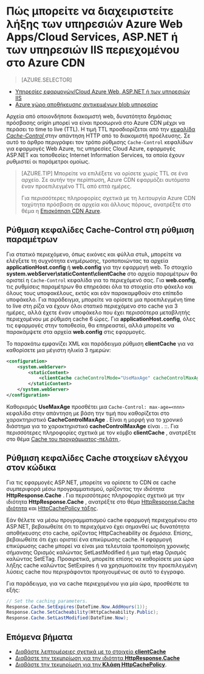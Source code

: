 <properties
 pageTitle="Πώς μπορείτε να διαχειριστείτε λήξης των υπηρεσιών Azure Web Apps/Cloud Services, ASP.NET και των υπηρεσιών IIS περιεχομένου στο Azure CDN | Microsoft Azure"
 description="Περιγράφει τον τρόπο διαχείρισης της λήξης περιεχομένου υπηρεσία cloud στο Azure CDN"
 services="cdn"
 documentationCenter=".NET"
 authors="camsoper"
 manager="erikre"
 editor=""/>
<tags
 ms.service="cdn"
 ms.workload="media"
 ms.tgt_pltfrm="na"
 ms.devlang="dotnet"
 ms.topic="article"
 ms.date="09/19/2016"
 ms.author="casoper"/>

# <a name="how-to-manage-expiration-of-azure-web-appscloud-services-aspnet-or-iis-content-in-azure-cdn"></a>Πώς μπορείτε να διαχειριστείτε λήξης των υπηρεσιών Azure Web Apps/Cloud Services, ASP.NET ή των υπηρεσιών IIS περιεχομένου στο Azure CDN

> [AZURE.SELECTOR]
- [Υπηρεσίες εφαρμογών/Cloud Azure Web, ASP.NET ή των υπηρεσιών IIS](cdn-manage-expiration-of-cloud-service-content.md)
- [Azure χώρο αποθήκευσης αντικειμένων blob υπηρεσίας](cdn-manage-expiration-of-blob-content.md)

Αρχεία από οποιονδήποτε διακομιστή web, δυνατότητα δημόσιας πρόσβασης origin μπορεί να είναι προσωρινά στο Azure CDN μέχρι να περάσει το time to live (TTL).  Η τιμή TTL προσδιορίζεται από την [κεφαλίδα *Cache-Control* ](http://www.w3.org/Protocols/rfc2616/rfc2616-sec14.html#sec14.9) στην απάντηση HTTP από το διακομιστή προέλευσης.  Σε αυτό το άρθρο περιγράφει τον τρόπο ρύθμισης `Cache-Control` κεφαλίδων για εφαρμογές Web Azure, τις υπηρεσίες Cloud Azure, εφαρμογές ASP.NET και τοποθεσίες Internet Information Services, τα οποία έχουν ρυθμιστεί οι παράμετροι ομοίως.

>[AZURE.TIP] Μπορείτε να επιλέξετε να ορίσετε χωρίς TTL σε ένα αρχείο.  Σε αυτήν την περίπτωση, Azure CDN εφαρμόζει αυτόματα έναν προεπιλεγμένο TTL από επτά ημέρες.
>
>Για περισσότερες πληροφορίες σχετικά με τη λειτουργία Azure CDN ταχύτητα πρόσβαση σε αρχεία και άλλους πόρους, ανατρέξτε στο θέμα η [Επισκόπηση CDN Azure](./cdn-overview.md).

## <a name="setting-cache-control-headers-in-configuration"></a>Ρύθμιση κεφαλίδες Cache-Control στη ρύθμιση παραμέτρων

Για στατικό περιεχόμενο, όπως εικόνες και φύλλα στυλ, μπορείτε να ελέγξετε τη συχνότητα ενημέρωσης, τροποποιώντας τα αρχεία **applicationHost.config** ή **web.config** για την εφαρμογή web.  Το στοιχείο **system.webServer\staticContent\clientCache** στο αρχείο παραμέτρων θα οριστεί η `Cache-Control` κεφαλίδα για το περιεχόμενό σας. Για **web.config**, τις ρυθμίσεις παραμέτρων θα επηρεάσει όλα τα στοιχεία στο φάκελο και όλους τους υποφακέλους, εκτός και εάν παρακαμφθούν στο επίπεδο υποφάκελο.  Για παράδειγμα, μπορείτε να ορίσετε μια προεπιλεγμένη time to live στη ρίζα να έχουν όλοι στατικό περιεχόμενο στο cache για 3 ημέρες, αλλά έχετε έναν υποφάκελο που έχει περισσότερα μεταβλητής περιεχομένου με ρύθμιση cache 6 ώρες.  Για **applicationHost.config**, όλες τις εφαρμογές στην τοποθεσία, θα επηρεαστεί, αλλά μπορείτε να παρακάμψετε στα αρχεία **web.config** στις εφαρμογές.

Το παρακάτω εμφανίζει XML και παράδειγμα ρύθμιση **clientCache** για να καθορίσετε μια μέγιστη ηλικία 3 ημερών:  

```xml
<configuration>
    <system.webServer>
        <staticContent>
            <clientCache cacheControlMode="UseMaxAge" cacheControlMaxAge="3.00:00:00" />
        </staticContent>
    </system.webServer>
</configuration>
```

Καθορισμός **UseMaxAge** προσθέτει μια `Cache-Control: max-age=<nnn>` κεφαλίδα στην απάντηση με βάση την τιμή που καθορίζεται στο χαρακτηριστικό **CacheControlMaxAge** . Είναι η μορφή για το χρονικό διάστημα για το χαρακτηριστικό **cacheControlMaxAge** είναι <days>. <hours>:<min>:<sec>. Για περισσότερες πληροφορίες σχετικά με τον κόμβο **clientCache** , ανατρέξτε στο θέμα [Cache του προγράμματος-πελάτη <clientCache> ](http://www.iis.net/ConfigReference/system.webServer/staticContent/clientCache).  

## <a name="setting-cache-control-headers-in-code"></a>Ρύθμιση κεφαλίδες Cache στοιχείων ελέγχου στον κώδικα

Για τις εφαρμογές ASP.NET, μπορείτε να ορίσετε το CDN σε cache συμπεριφορά μέσω προγραμματισμού, ορίζοντας την ιδιότητα **HttpResponse.Cache** . Για περισσότερες πληροφορίες σχετικά με την ιδιότητα **HttpResponse.Cache** , ανατρέξτε στο θέμα [HttpResponse.Cache ιδιότητα](http://msdn.microsoft.com/library/system.web.httpresponse.cache.aspx) και [HttpCachePolicy τάξης](http://msdn.microsoft.com/library/system.web.httpcachepolicy.aspx).  

Εάν θέλετε να μέσω προγραμματισμού cache εφαρμογή περιεχομένου στο ASP.NET, βεβαιωθείτε ότι το περιεχόμενο έχει σημανθεί ως δυνατότητα αποθήκευσης στο cache, ορίζοντας HttpCacheability σε *δημόσια*. Επίσης, βεβαιωθείτε ότι έχει οριστεί ένα επικύρωσης cache. Η εφαρμογή επικύρωσης cache μπορεί να είναι μια τελευταία τροποποίηση χρονικής σήμανσης Ορισμός καλώντας SetLastModified ή μια τιμή etag Ορισμός καλώντας SetETag. Προαιρετικά, μπορείτε επίσης να καθορίσετε μια ώρα λήξης cache καλώντας SetExpires ή να χρησιμοποιείτε την προεπιλεγμένη λύσεις cache που περιγράφονται προηγουμένως σε αυτό το έγγραφο.  

Για παράδειγμα, για να cache περιεχομένου για μία ώρα, προσθέστε τα εξής:  

```csharp
// Set the caching parameters.
Response.Cache.SetExpires(DateTime.Now.AddHours(1));
Response.Cache.SetCacheability(HttpCacheability.Public);
Response.Cache.SetLastModified(DateTime.Now);
```

## <a name="next-steps"></a>Επόμενα βήματα

- [Διαβάστε λεπτομέρειες σχετικά με το στοιχείο **clientCache**](http://www.iis.net/ConfigReference/system.webServer/staticContent/clientCache)
- [Διαβάστε την τεκμηρίωση για την ιδιότητα **HttpResponse.Cache**](http://msdn.microsoft.com/library/system.web.httpresponse.cache.aspx) 
- [Διαβάστε την τεκμηρίωση για την **Κλάση HttpCachePolicy**](http://msdn.microsoft.com/library/system.web.httpcachepolicy.aspx).  
